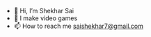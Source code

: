- 👋 Hi, I’m Shekhar Sai
- 👀 I make video games
- 📫 How to reach me saishekhar7@gmail.com

<!---
GeeShey/GeeShey is a ✨ special ✨ repository because its `README.md` (this file) appears on your GitHub profile.
You can click the Preview link to take a look at your changes.
--->
